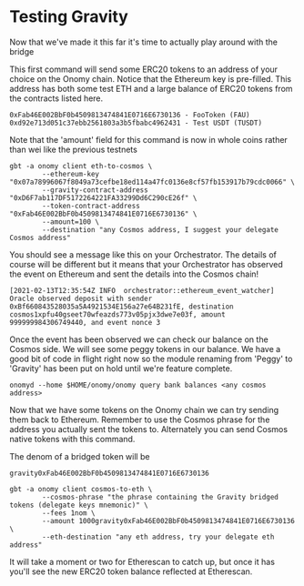 # Testing Gravity

Now that we've made it this far it's time to actually play around with the bridge

This first command will send some ERC20 tokens to an address of your choice on the Onomy
chain. Notice that the Ethereum key is pre-filled. This address has both some test ETH and
a large balance of ERC20 tokens from the contracts listed here.

```
0xFab46E002BbF0b4509813474841E0716E6730136 - FooToken (FAU)
0xd92e713d051c37ebb2561803a3b5fbabc4962431 - Test USDT (TUSDT)
```

Note that the 'amount' field for this command is now in whole coins rather than wei like the previous testnets

```
gbt -a onomy client eth-to-cosmos \
        --ethereum-key "0x07a78996067f8049a73cefbe18ed114a47fc0136e8cf57fb153917b79cdc0066" \
        --gravity-contract-address "0xD6F7ab117DF5172264221FA33299Dd6C290cE26f" \
        --token-contract-address "0xFab46E002BbF0b4509813474841E0716E6730136" \
        --amount=100 \
        --destination "any Cosmos address, I suggest your delegate Cosmos address"
```

You should see a message like this on your Orchestrator. The details of course will be different but it means that your Orchestrator has observed the event on Ethereum and sent the details into the Cosmos chain!

```
[2021-02-13T12:35:54Z INFO  orchestrator::ethereum_event_watcher] Oracle observed deposit with sender 0xBf660843528035a5A4921534E156a27e64B231fE, destination cosmos1xpfu40gseet70wfeazds773v05pjx3dwe7e03f, amount
999999984306749440, and event nonce 3
```

Once the event has been observed we can check our balance on the Cosmos side. We will see some peggy<ERC20 address> tokens in our balance. We have a good bit of code in flight right now so the module renaming from 'Peggy' to 'Gravity' has been put on hold until we're feature complete.

```
onomyd --home $HOME/onomy/onomy query bank balances <any cosmos address>
```

Now that we have some tokens on the Onomy chain we can try sending them back to Ethereum. Remember to use the Cosmos phrase for the address you actually sent the tokens to. Alternately you can send Cosmos native tokens with this command.

The denom of a bridged token will be

```
gravity0xFab46E002BbF0b4509813474841E0716E6730136
```

```
gbt -a onomy client cosmos-to-eth \
        --cosmos-phrase "the phrase containing the Gravity bridged tokens (delegate keys mnemonic)" \
        --fees 1nom \
        --amount 1000gravity0xFab46E002BbF0b4509813474841E0716E6730136 \
        --eth-destination "any eth address, try your delegate eth address"
```

It will take a moment or two for Etherescan to catch up, but once it has you'll see the new ERC20 token balance reflected at Etherescan.
